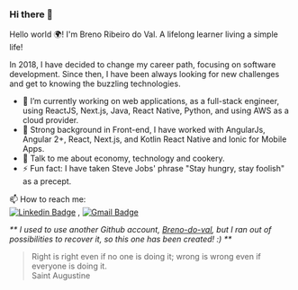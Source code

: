 ### Hi there 👋

Hello world 🌍! I'm Breno Ribeiro do Val.
A lifelong learner living a simple life!

In 2018, I have decided to change my career path, focusing on software development. Since then, I have been always looking for new challenges and get to knowing the buzzling technologies.

- 🔭 I’m currently working on web applications, as a full-stack engineer, using ReactJS, Next.js, Java, React Native, Python, and using AWS as a cloud provider.
- 🚀 Strong background in Front-end, I have worked with AngularJs, Angular 2+, React, Next.js, and Kotlin React Native and Ionic for Mobile Apps.
- 💬 Talk to me about economy, technology and cookery.
- ⚡ Fun fact: I have taken Steve Jobs' phrase "Stay hungry, stay foolish" as a precept.


📫 How to reach me:\
[![Linkedin Badge](https://img.shields.io/badge/-LinkedIn-blue?style=flat-square&logo=Linkedin&logoColor=white&link=https://www.linkedin.com/in/rubal-agrawal/)](https://www.linkedin.com/in/breno-do-val/) , [![Gmail Badge](https://img.shields.io/badge/-Gmail-c14438?style=flat-square&logo=Gmail&logoColor=white&link=mailto:brenorvale@gmail.com.com)](mailto:brenorvale@gmail.com)


_** I used to use another Github account, [Breno-do-val](https://github.com/Breno-do-val), but I ran out of possibilities to recover it, so this one has been created! :) **_



> Right is right even if no one is doing it; wrong is wrong even if everyone is doing it.\
> Saint Augustine
